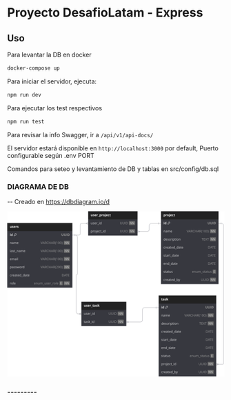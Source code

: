 # Proyecto DesafioLatam - Express

## Uso

Para levantar la DB en docker

```bash
docker-compose up
```

Para iniciar el servidor, ejecuta:

```bash
npm run dev
```

Para ejecutar los test respectivos

```bash
npm run test
```

Para revisar la info Swagger, ir a
`/api/v1/api-docs/`

El servidor estará disponible en `http://localhost:3000` por default,
Puerto configurable según .env PORT

Comandos para seteo y levantamiento de DB y tablas en src/config/db.sql

### DIAGRAMA DE DB

-- Creado en https://dbdiagram.io/d

![Diagrama de la Base de Datos](./diagramaDB.svg)

### ---------
